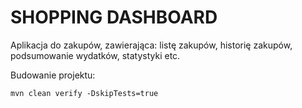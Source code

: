 # SHOPPING DASHBOARD

Aplikacja do zakupów, zawierająca: listę zakupów, historię zakupów, podsumowanie wydatków, statystyki etc.


Budowanie projektu:

`mvn clean verify -DskipTests=true`

